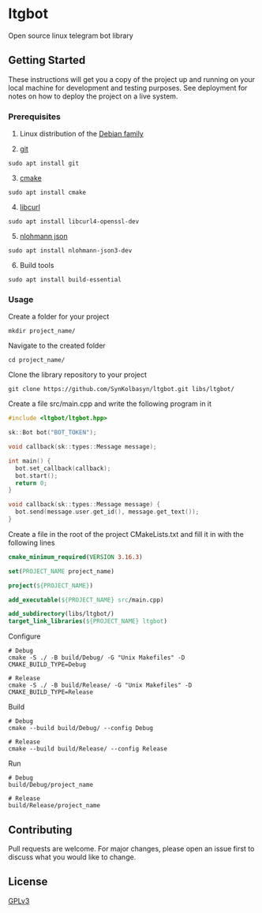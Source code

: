 # ltgbot
Open source linux telegram bot library

## Getting Started

These instructions will get you a copy of the project up and running on your local machine for development and testing purposes. See deployment for notes on how to deploy the project on a live system.

### Prerequisites

1. Linux distribution of the [Debian family](https://distrowatch.com/search.php?basedon=Debian&status=Active#distrosearch)

2. [git](https://git-scm.com/)
```Shell
sudo apt install git
```

3. [cmake](https://cmake.org/)
```Shell
sudo apt install cmake
```

4. [libcurl](https://curl.se/libcurl/)
```Shell
sudo apt install libcurl4-openssl-dev
```

5. [nlohmann json](https://github.com/nlohmann/json.git)
```Shell
sudo apt install nlohmann-json3-dev
```

6. Build tools
```Shell
sudo apt install build-essential
```

### Usage

Create a folder for your project
```Shell
mkdir project_name/
```

Navigate to the created folder
```Shell
cd project_name/
```

Clone the library repository to your project
```Shell
git clone https://github.com/SynKolbasyn/ltgbot.git libs/ltgbot/
```

Create a file src/main.cpp and write the following program in it
```C++
#include <ltgbot/ltgbot.hpp>

sk::Bot bot("BOT_TOKEN");

void callback(sk::types::Message message);

int main() {
  bot.set_callback(callback);
  bot.start();
  return 0;
}

void callback(sk::types::Message message) {
  bot.send(message.user.get_id(), message.get_text());
}

```

Create a file in the root of the project CMakeLists.txt and fill it in with the following lines
```CMake
cmake_minimum_required(VERSION 3.16.3)

set(PROJECT_NAME project_name)

project(${PROJECT_NAME})

add_executable(${PROJECT_NAME} src/main.cpp)

add_subdirectory(libs/ltgbot/)
target_link_libraries(${PROJECT_NAME} ltgbot)
```

Configure
```Shell
# Debug
cmake -S ./ -B build/Debug/ -G "Unix Makefiles" -D CMAKE_BUILD_TYPE=Debug

# Release
cmake -S ./ -B build/Release/ -G "Unix Makefiles" -D CMAKE_BUILD_TYPE=Release
```

Build
```Shell
# Debug
cmake --build build/Debug/ --config Debug

# Release
cmake --build build/Release/ --config Release
```

Run
```Shell
# Debug
build/Debug/project_name

# Release
build/Release/project_name
```

## Contributing

Pull requests are welcome. For major changes, please open an issue first
to discuss what you would like to change.

## License

[GPLv3](https://www.gnu.org/licenses/gpl-3.0-standalone.html)
